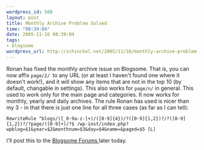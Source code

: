 ```yaml
--- 
wordpress_id: 568
layout: post
title: Monthly Archive Problem Solved
time: "08:39:04"
date: 2005-11-16 08:39:04
tags: 
- blogsome
wordpress_url: http://schinckel.net/2005/11/16/monthly-archive-problem-solved/
---
```

Ronan has fixed the monthly archive issue on Blogsome. That is, you can now affix `page/2/ `to any URL (or at least I haven't found one where it doesn't work!), and it will show any items that are not in the top 10 (by default, changable in settings). This also works for `page/n/` in general. This used to work only for the main page and categories. It now works for monthly, yearly and daily archives. The rule Ronan has used is nicer than my 3 - in that there is just one line for all three cases (as far as I can tell): 
    
    RewriteRule ^blogs/([_0-9a-z-]+)/([0-9]{4})/?([0-9]{1,2})?/?([0-9]{1,2})?/?page/([0-9]+)/?$ /wp-inst/index.php?wpblog=$1&year=$2&monthnum=$3&day=$4&name=&paged=$5 [L]

I'll post this to the [Blogsome Forums ][1]later today. 

   [1]: http://blogsome-forum.blogsome.com

